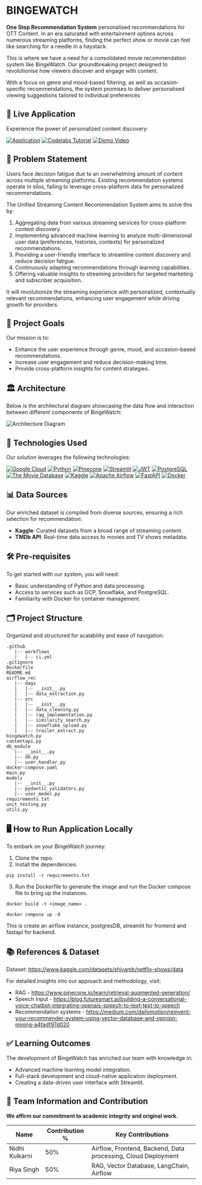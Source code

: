 # BINGEWATCH

**One Stop Recommendation System** personalised recommendations for OTT Content. In an era saturated with entertainment options across numerous streaming platforms, finding the perfect show or movie can feel like searching for a needle in a haystack.

This is where we have a need for a consolidated movie recommendation system like BingeWatch. Our groundbreaking project designed to revolutionise how viewers discover and engage with content. 

With a focus on genre and mood-based filtering, as well as occasion-specific recommendations, the system promises to deliver personalised viewing suggestions tailored to individual preferences


## 🚀 Live Application

Experience the power of personalized content discovery:

[![Application](https://img.shields.io/badge/Application-008000?t&logoColor=white)](http://34.16.229.123:8501/)
[![Codelabs Tutorial](https://img.shields.io/badge/Codelabs_Tutorial-4285F4?style=for-the-badge&logo=google&logoColor=white)](https://codelabs-preview.appspot.com/?file_id=1z-pGIA6HOZregKgnnslvBE-ZZRUS_rhmiQvnVc8Xoww#0)
[![Demo Video](https://img.shields.io/badge/Demo_Video-FF0000?style=for-the-badge&logo=youtube&logoColor=white)](https://www.youtube.com/link-to-your-demo-video)


## 📜 Problem Statement

Users face decision fatigue due to an overwhelming amount of content across multiple streaming platforms. Existing recommendation systems operate in silos, failing to leverage cross-platform data for personalized recommendations. 

The Unified Streaming Content Recommendation System aims to solve this by:

1. Aggregating data from various streaming services for cross-platform content discovery.
2. Implementing advanced machine learning to analyze multi-dimensional user data (preferences, histories, contexts) for personalized recommendations.
3. Providing a user-friendly interface to streamline content discovery and reduce decision fatigue.
4. Continuously adapting recommendations through learning capabilities.
5. Offering valuable insights to streaming providers for targeted marketing and subscriber acquisition.

It will revolutionize the streaming experience with personalized, contextually relevant recommendations, enhancing user engagement while driving growth for providers.

## 🎯 Project Goals

Our mission is to:

- Enhance the user experience through genre, mood, and occasion-based recommendations.
- Increase user engagement and reduce decision-making time.
- Provide cross-platform insights for content strategies.

## 🏛️ Architecture 

Below is the architectural diagram showcasing the data flow and interaction between different components of BingeWatch:

![Architecture Diagram](https://github.com/BigDataIA-Spring2024-Sec2-Team4/Final-Project/assets/144851281/968f52ed-12c5-4e44-be70-6cdefc6f4721)

## 🔧 Technologies Used

Our solution leverages the following technologies:

[![Google Cloud](https://img.shields.io/badge/Google_Cloud-4285F4?style=for-the-badge&logo=googlecloud&logoColor=white)](https://cloud.google.com)
[![Python](https://img.shields.io/badge/python-3776AB?style=for-the-badge&logo=python&logoColor=white)](https://python.org)
[![Pinecone](https://img.shields.io/badge/Pinecone-FF6F00?style=for-the-badge&logo=pinecone&logoColor=white)](https://www.pinecone.io)
[![Streamlit](https://img.shields.io/badge/streamlit-FF4B4B?style=for-the-badge&logo=streamlit&logoColor=white)](https://streamlit.io)
[![JWT](https://img.shields.io/badge/JWT-black?style=for-the-badge&logo=jsonwebtokens&logoColor=white)](https://jwt.io)
[![PostgreSQL](https://img.shields.io/badge/PostgreSQL-4169E1?style=for-the-badge&logo=postgresql&logoColor=white)](https://www.postgresql.org)
[![The Movie Database](https://img.shields.io/badge/TMDB-01D277?style=for-the-badge&logo=themoviedatabase&logoColor=white)](https://www.themoviedb.org)
[![Kaggle](https://img.shields.io/badge/Kaggle-20BEFF?style=for-the-badge&logo=kaggle&logoColor=white)](https://www.kaggle.com)
[![Apache Airflow](https://img.shields.io/badge/Apache_Airflow-017CEE?style=for-the-badge&logo=apacheairflow&logoColor=white)](https://airflow.apache.org)
[![FastAPI](https://img.shields.io/badge/FastAPI-009688?style=for-the-badge&logo=fastapi&logoColor=white)](https://fastapi.tiangolo.com)
[![Docker](https://img.shields.io/badge/Docker-2496ED?style=for-the-badge&logo=docker&logoColor=white)](https://www.docker.com)

## 📊 Data Sources

Our enriched dataset is compiled from diverse sources, ensuring a rich selection for recommendation:

- **Kaggle**: Curated datasets from a broad range of streaming content.
- **TMDb API**: Real-time data access to movies and TV shows metadata.

## 🛠 Pre-requisites

To get started with our system, you will need:

- Basic understanding of Python and data processing.
- Access to services such as GCP, Snowflake, and PostgreSQL.
- Familiarity with Docker for container management.

## 🗂 Project Structure

Organized and structured for scalability and ease of navigation:

``` 
.github
   |-- workflows
   |   |-- ci.yml
.gitignore
Dockerfile
README.md
airflow_rec
   |-- dags
   |   |-- __init__.py
   |   |-- data_extraction.py
   |-- src
   |   |-- __init__.py
   |   |-- data_cleaning.py
   |   |-- rag_implementation.py
   |   |-- similarity_search.py
   |   |-- snowflake_upload.py
   |   |-- trailer_extract.py
bingewatch.py
contentapi.py
db_module
   |-- __init__.py
   |-- db.py
   |-- user_handler.py
docker-compose.yaml
main.py
models
   |-- __init__.py
   |-- pydantic_validators.py
   |-- user_model.py
requirements.txt
unit_testing.py
utils.py
```

## 🖥 How to Run Application Locally

To embark on your BingeWatch journey:

1. Clone the repo.
2. Install the dependencies.
```
pip install -r requirements.txt
```
3. Run the Dockerfile to generate the image and run the Docker compose file to bring up the instances.
```
docker build -t <image_name> .
```
```
docker compose up -d
```
This is create an airflow instance, postgresDB, streamlit for frontend and fastapi for backend.

## 📚 References & Dataset

Dataset: https://www.kaggle.com/datasets/shivamb/netflix-shows/data

For detailed insights into our approach and methodology, visit:
- RAG - https://www.pinecone.io/learn/retrieval-augmented-generation/
- Speech Input - https://blog.futuresmart.ai/building-a-conversational-voice-chatbot-integrating-openais-speech-to-text-text-to-speech
- Recommendation systems - https://medium.com/dailymotion/reinvent-your-recommender-system-using-vector-database-and-opinion-mining-a4fadf97d020

## ✅ Learning Outcomes

The development of BingeWatch has enriched our team with knowledge in:

- Advanced machine learning model integration.
- Full-stack development and cloud-native application deployment.
- Creating a data-driven user interface with Streamlit.

## 👥 Team Information and Contribution

**We affirm our commitment to academic integrity and original work.**

| Name     | Contribution % | Key Contributions                        |
|----------|----------------|------------------------------------------|
| Nidhi Kulkarni | 50%             | Airflow, Frontend, Backend, Data processing, Cloud Deployment           |
| Riya Singh | 50%             | RAG, Vector Database, LangChain, Airflow    |







